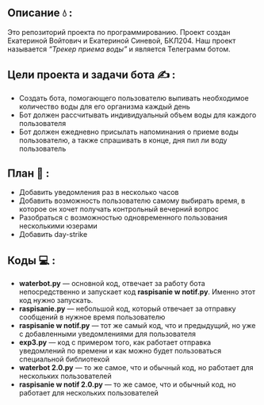 ## Описание 💧 :
Это репозиторий проекта по программированию. Проект создан Екатериной Войтович и Екатериной Синевой, БКЛ204. Наш проект называется _“Трекер приема воды”_ и является Телеграмм ботом. 
## Цели проекта и задачи бота &#9997; :
+ Создать бота, помогающего пользователю  выпивать необходимое количество воды для его организма каждый день
+ Бот должен рассчитывать индивидуальный объем воды для каждого пользователя
+ Бот должен ежедневно присылать напоминания о приеме воды пользователю, а также спрашивать в конце, дня пил ли воду пользователь
## План &#128196; :
+ Добавить уведомления раз в несколько часов
+ Добавить возможность пользователю самому выбирать время, в которое он хочет получать контрольный вечерний вопрос
+ Разобраться с возможностью одновременного пользования несколькими юзерами
+ Добавить day-strike
## Коды &#128187; :
+ **waterbot.py** — основной код, отвечает за работу бота непосредственно и запускает код **raspisanie w notif.py**. Именно этот код нужно запускать.
+ **raspisanie.py** — небольшой код, который отвечает за отправку сообщений в нужное время пользователю
+ **raspisanie w notif.py** — тот же самый код, что и предыдущий, но уже с добавленными уведомлениями для пользователя
+ **exp3.py** — код с примером того, как работает отправка уведомлений по времени и как можно будет пользоваться специальной библиотекой
+ **waterbot 2.0.py** — то же самое, что и обычный код, но работает для нескольких пользователей
+ **raspisanie w notif 2.0.py** — то же самое, что и обычный код, но работает для нескольких пользователей





